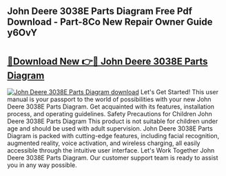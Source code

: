 ## John Deere 3038E Parts Diagram Free Pdf Download - Part-8Co New Repair Owner Guide y6OvY

# <h2><a href="http://dfok84b.blite.top/?on=John+Deere+3038E+Parts+Diagram">🔗Download New 👉🔴 John Deere 3038E Parts Diagram</a></h2>

[![John Deere 3038E Parts Diagram download](https://i.imgur.com/lujVjoI.png)](http://dfok84b.blite.top/?on=John+Deere+3038E+Parts+Diagram)
Let's Get Started! This user manual is your passport to the world of possibilities with your new John Deere 3038E Parts Diagram. Get acquainted with its features, installation process, and operating guidelines. Safety Precautions for Children John Deere 3038E Parts Diagram This product is not suitable for children under age and should be used with adult supervision. John Deere 3038E Parts Diagram is packed with cutting-edge features, including facial recognition, augmented reality, voice activation, and wireless charging, all easily accessible through the intuitive user interface. Let's Work Together John Deere 3038E Parts Diagram. Our customer support team is ready to assist you in any way possible.
